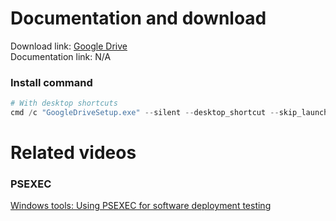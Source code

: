 # Documentation and download
Download link: [Google Drive](https://support.google.com/a/answer/7491144?hl=en#zippy=%2Cwindows) <br />
Documentation link: N/A <br />

### Install command
```powershell
# With desktop shortcuts
cmd /c "GoogleDriveSetup.exe" --silent --desktop_shortcut --skip_launch_new --gsuite_shortcuts=false
```

# Related videos <br />
###  PSEXEC
[Windows tools: Using PSEXEC for software deployment testing](https://youtu.be/9ywdTna_TLc) <br />
